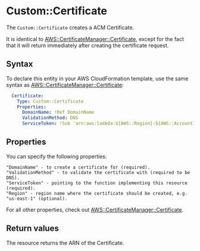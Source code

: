# Custom::Certificate
The `Custom::Certificate` creates a ACM Certificate.

It is identical to [AWS::CertificateManager::Certificate](https://docs.aws.amazon.com/AWSCloudFormation/latest/UserGuide/aws-resource-certificatemanager-certificate.html), except for the fact that it will return immediately after creating the certificate request.


## Syntax
To declare this entity in your AWS CloudFormation template, use the same syntax as [AWS::CertificateManager::Certificate](https://docs.aws.amazon.com/AWSCloudFormation/latest/UserGuide/aws-resource-certificatemanager-certificate.html):

```yaml
  Certificate:
    Type: Custom::Certificate
    Properties:
      DomainName: !Ref DomainName
      ValidationMethod: DNS
      ServiceToken: !Sub 'arn:aws:lambda:${AWS::Region}:${AWS::AccountId}:function:binxio-cfn-certificate-provider'
```

## Properties
You can specify the following properties:

    "DomainName" - to create a certificate for (required).
    "ValidationMethod" - to validate the certificate with (required to be DNS).
    "ServiceToken" - pointing to the function implementing this resource (required).
    "Region" - region name where the certificate should be created, e.g. "us-east-1" (optional).

For all other properties, check out [AWS::CertificateManager::Certificate](https://docs.aws.amazon.com/AWSCloudFormation/latest/UserGuide/aws-resource-certificatemanager-certificate.html).
 
## Return values
The resource returns the ARN of the Certificate.
